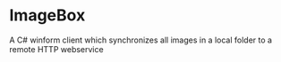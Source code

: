 # ImageBox
A C# winform client which synchronizes all images in a local folder to a remote HTTP webservice
